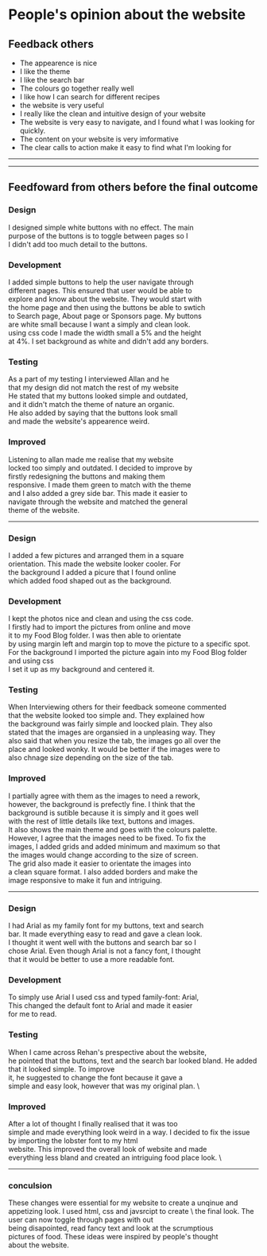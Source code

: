 # People's opinion about the website
## Feedback others
- The appearence is nice
- I like the theme
- I like the search bar
- The colours go together really well
- I like how I can search for different recipes
- the website is very useful
- I really like the clean and intuitive design of your website
- The website is very easy to navigate, and I found what I was looking for quickly.
- The content on your website is very imformative
- The clear calls to action make it easy to find what I'm looking for
_________________________________________________________________________________
_________________________________________________________________________________
## Feedfoward from others before the final outcome
### Design 
I designed simple white buttons with no effect. The main \
purpose of the buttons is to toggle between pages so I \
I didn't add too much detail to the buttons.

### Development
I added simple buttons to help the user navigate through \
different pages. This ensured that user would be able to \
explore and know about the website. They would start with \
the home page and then using the buttons be able to swtich \
to Search page, About page or Sponsors page. My buttons \
are white small because I want a simply and clean look. \
using css code I made the width small a 5% and the height \
at 4%. I set background as white and didn't add any borders.

### Testing
As a part of my testing I interviewed Allan and he \
that my design did not match the rest of my website \
He stated that my buttons looked simple and outdated, \
and it didn't match the theme of nature an organic. \
He also added by saying that the buttons look small \
and made the website's appearence weird.

### Improved
Listening to allan made me realise that my website \
locked too simply and outdated. I decided to improve by \
firstly redesigning the buttons and making them \
responsive. I made them green to match with the theme \
and I also added a grey side bar. This made it easier to \
navigate through the website and matched the general \
theme of the website.

---------------------------------------------------------

### Design 
I added a few pictures and arranged them in a square \
orientation. This made the website looker cooler. For \
the background I added a picure that I found online \
which added food shaped out as the background.

### Development
I kept the photos nice and clean and using the css code. \
I firstly had to import the pictures from online and move \
it to my Food Blog folder. I was then able to orientate \
by using margin left and margin top to move the picture 
to a specific spot. For the background I imported the
picture again into my Food Blog folder and using css \
I set it up as my background and centered it.

### Testing
When Interviewing others for their feedback someone commented \
that the website looked too simple and. They explained how \
the background was fairly simple and loocked plain. They also \
stated that the images are organsied in a unpleasing way. They \
also said that when you resize the tab, the images go all over the \
place and looked wonky. It would be better if the images were to \
also chnage size depending on the size of the tab.

### Improved
I partially agree with them as the images to need a rework, \
however, the background is prefectly fine. I think that the \
background is sutible because it is simply and it goes well \
with the rest of little details like text, buttons and images. \
It also shows the main theme and goes with the colours palette. \
However, I agree that the images need to be fixed. To fix the \
images, I added grids and added minimum and maximum so that \
the images would change according to the size of screen. \
The grid also made it easier to orientate the images into \
a clean square format. I also added borders and make the \
image responsive to make it fun and intriguing. 

---------------------------------------------------------

### Design 
I had Arial as my family font for my buttons, text and search \
bar. It made everything easy to read and gave a clean look. \
I thought it went well with the buttons and search bar so I \
chose Arial. Even though Arial is not a fancy font, I thought \
that it would be better to use a more readable font. 

### Development
To simply use Arial I used css and typed family-font: Arial, \
This changed the default font to Arial and made it easier \
for me to read. 

### Testing
When I came across Rehan's prespective about the website, \
he pointed that the buttons, text and the search bar 
looked bland. He added that it looked simple. To improve \
it, he suggested to change the font because it gave a \
simple and easy look, however that was my original plan. \

### Improved
After a lot of thought I finally realised that it was too \
simple and made everything look weird in a way. I decided to
fix the issue by importing the lobster font to my html \
website. This improved the overall look of website and made \
everything less bland and created an intriguing food place look. \

---------------------------------------------------------

### conculsion
These changes were essential for my website to create a unqinue 
and appetizing look. I used html, css and javsrcipt to create \ 
the final look. The user can now toggle through pages with out \
being disapointed, read fancy text and look at the scrumptious \
pictures of food. These ideas were inspired by people's thought \
about the website. 
